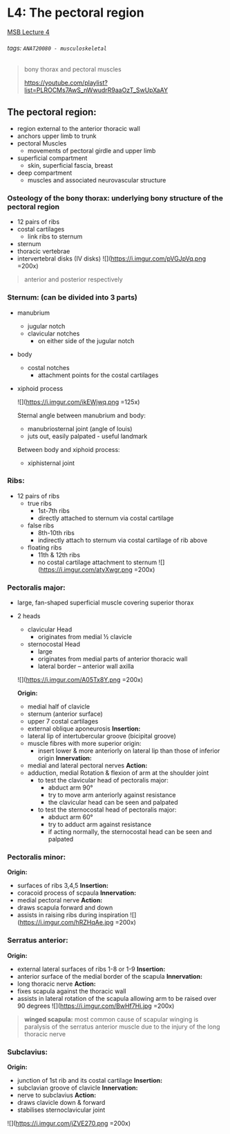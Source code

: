 # L4: The pectoral region
[MSB Lecture 4](https://brightspace.ucd.ie/d2l/le/content/152911/viewContent/1485761/View)
###### tags: `ANAT20080 - musculoskeletal`

> bony thorax and pectoral muscles
> 
> https://youtube.com/playlist?list=PLROCMs7AwS_nWwudrR9aaOzT_SwUpXaAY

## The pectoral region:
- region external to the anterior thoracic wall
- anchors upper limb to trunk
- pectoral Muscles
    - movements of pectoral girdle and upper limb
- superficial compartment
    - skin, superficial fascia, breast
- deep compartment
    - muscles and associated neurovascular structure

### Osteology of the bony thorax: underlying bony structure of the pectoral region
- 12 pairs of ribs
- costal cartilages
    - link ribs to sternum
- sternum
- thoracic vertebrae
- intervertebral disks (IV disks)
![](https://i.imgur.com/pVGJpVq.png =200x)
> anterior and posterior respectively

### Sternum: (can be divided into 3 parts)
- manubrium
    - jugular notch
    - clavicular notches
        - on either side of the jugular notch
- body
    - costal notches
        - attachment points for the costal cartilages
- xiphoid process

    ![](https://i.imgur.com/ikEWjwq.png =125x)
    
    Sternal angle between manubrium and body:
    - manubriosternal joint (angle of louis)
    - juts out, easily palpated - useful landmark
    
    Between body and xiphoid process:
    - xiphisternal joint
    

### Ribs:
- 12 pairs of ribs
    - true ribs
        - 1st-7th ribs
        - directly attached to sternum via costal cartilage
    - false ribs
        - 8th-10th ribs
        - indirectly attach to sternum via costal cartilage of rib above
    - floating ribs
        - 11th & 12th ribs
        - no costal cartilage attachment to sternum
![](https://i.imgur.com/atyXwgr.png =200x)

### Pectoralis major: 
- large, fan-shaped superficial muscle covering superior thorax
- 2 heads
    - clavicular Head
        - originates from medial ½ clavicle
    - sternocostal Head
        - large
        - originates from medial parts of anterior thoracic wall
        - lateral border – anterior wall axilla
    
    ![](https://i.imgur.com/A05Tx8Y.png =200x)
    
    **Origin:**
    - medial half of clavicle
    - sternum (anterior surface)
    - upper 7 costal cartilages
    - external oblique aponeurosis
    **Insertion:**
    - lateral lip of intertubercular groove (bicipital groove)
    - muscle fibres with more superior origin:
        - insert lower & more anteriorly on lateral lip than those of inferior origin
    **Innervation:**
    - medial and lateral pectoral nerves
    **Action:**
    - adduction, medial Rotation & flexion of arm at the shoulder joint
        - to test the clavicular head of pectoralis major:
            - abduct arm 90°
            - try to move arm anteriorly against resistance
            - the clavicular head can be seen and palpated
        - to test the sternocostal head of pectoralis major:
            - abduct arm 60°
            - try to adduct arm against resistance
            - if acting normally, the sternocostal head can be seen and palpated
            
### Pectoralis minor:
**Origin:**
- surfaces of ribs 3,4,5
**Insertion:** 
- coracoid process of scpaula
**Innervation:**
- medial pectoral nerve
**Action:**
- draws scapula forward and down
- assists in raising ribs during inspiration
![](https://i.imgur.com/hRZHqAe.jpg =200x)

### Serratus anterior:
**Origin:**
- external lateral surfaces of ribs 1-8 or 1-9
**Insertion:**
- anterior surface of the medial border of the scapula
**Innervation:**
- long thoracic nerve
**Action:**
- fixes scapula against the thoracic wall
- assists in lateral rotation of the scapula allowing arm to be raised over 90 degrees
![](https://i.imgur.com/BwHf7Hi.jpg =200x)

> **winged scapula:** most common cause of scapular winging is paralysis of the serratus anterior muscle due to the injury of the long thoracic nerve

### Subclavius:
**Origin:**
- junction of 1st rib and its costal cartilage
**Insertion:**
- subclavian groove of clavicle
**Innervation:**
- nerve to subclavius
**Action:**
- draws clavicle down & forward
- stabilises sternoclavicular joint

![](https://i.imgur.com/jZVE270.png =200x)

